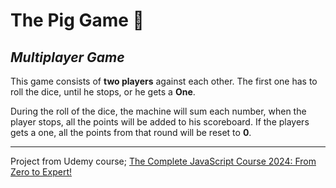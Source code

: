 # The Pig Game 🐽

## *Multiplayer Game*

This game consists of **two players** against each other. The first one has to roll the dice, until he stops, or he gets a **One**.

During the roll of the dice, the machine will sum each number, when the player stops, all the points will be added to his scoreboard.
If the players gets a one, all the points from that round will be reset to **0**.









---------------------------------------------------------------------------------
Project from Udemy course; [The Complete JavaScript Course 2024: From Zero to Expert!](https://www.udemy.com/course/the-complete-javascript-course/)
